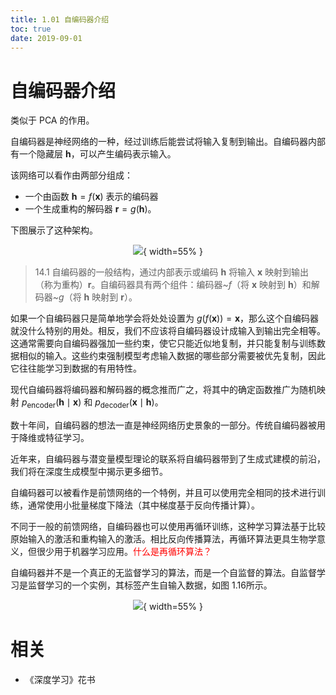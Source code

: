 ```yaml
---
title: 1.01 自编码器介绍
toc: true
date: 2019-09-01
---
```

# 自编码器介绍


类似于 PCA 的作用。

自编码器是神经网络的一种，经过训练后能尝试将输入复制到输出。自编码器内部有一个隐藏层 $\boldsymbol h$，可以产生编码表示输入。

该网络可以看作由两部分组成：

- 一个由函数 $\boldsymbol h = f(\boldsymbol x)$ 表示的编码器
- 一个生成重构的解码器 $\boldsymbol r=g(\boldsymbol h)$。

下图展示了这种架构。


<center>

![](http://images.iterate.site/blog/image/20190718/3rXLEg7owIC2.png?imageslim){ width=55% }

</center>


> 14.1 自编码器的一般结构，通过内部表示或编码 $\boldsymbol h$ 将输入 $\boldsymbol x$ 映射到输出（称为重构）$\boldsymbol r$。自编码器具有两个组件：编码器~$f$（将 $\boldsymbol x$ 映射到 $\boldsymbol h$）和解码器~$g$（将 $\boldsymbol h$ 映射到 $\boldsymbol r$）。

如果一个自编码器只是简单地学会将处处设置为 $g(f(\boldsymbol x)) =\boldsymbol x$，那么这个自编码器就没什么特别的用处。相反，我们不应该将自编码器设计成输入到输出完全相等。这通常需要向自编码器强加一些约束，使它只能近似地复制，并只能复制与训练数据相似的输入。这些约束强制模型考虑输入数据的哪些部分需要被优先复制，因此它往往能学习到数据的有用特性。


现代自编码器将编码器和解码器的概念推而广之，将其中的确定函数推广为随机映射 $p_{\text{encoder}} (\boldsymbol h \mid \boldsymbol x)$ 和 $p_{\text{decoder}}(\boldsymbol x \mid \boldsymbol h)$。


数十年间，自编码器的想法一直是神经网络历史景象的一部分。传统自编码器被用于降维或特征学习。

近年来，自编码器与潜变量模型理论的联系将自编码器带到了生成式建模的前沿，我们将在深度生成模型中揭示更多细节。

自编码器可以被看作是前馈网络的一个特例，并且可以使用完全相同的技术进行训练，通常使用小批量梯度下降法（其中梯度基于反向传播计算）。

不同于一般的前馈网络，自编码器也可以使用再循环训练，这种学习算法基于比较原始输入的激活和重构输入的激活。相比反向传播算法，再循环算法更具生物学意义，但很少用于机器学习应用。<span style="color:red;">什么是再循环算法？</span>


自编码器并不是一个真正的无监督学习的算法，而是一个自监督的算法。自监督学习是监督学习的一个实例，其标签产生自输入数据，如图 1.16所示。

<center>

![](http://images.iterate.site/blog/image/20190525/6T9y1LhnJfCA.png?imageslim){ width=55% }

</center>




# 相关

- 《深度学习》花书
